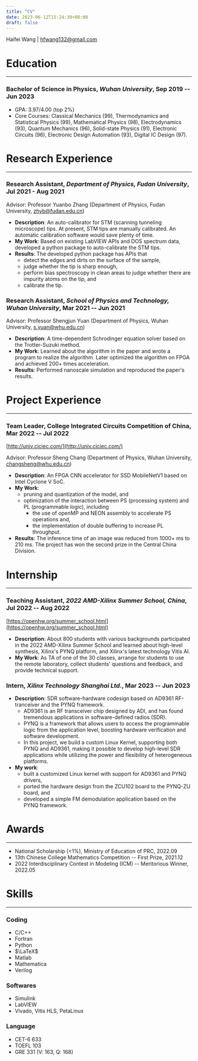 ```yaml
---
title: "CV"
date: 2023-06-12T15:24:39+08:00
draft: false
---
```


Haifei Wang | hfwang132@gmail.com

# Education
---

### Bachelor of Science in Physics, *Wuhan University*, Sep 2019 -- Jun 2023

- GPA: 3.97/4.00 (top 2\%)
- Core Courses: Classical Mechanics (99), 
  Thermodynamics and Statistical Physics (99), Mathematical Physics (98), Electrodynamics (93), Quantum Mechanics (96), Solid-state Physics (91), Electronic Circuits (96), Electronic Design Automation (93), Digital IC Design (97).

# Research Experience
---

### Research Assistant, *Department of Physics, Fudan University*, Jul 2021 - Aug 2021

Advisor: Professor Yuanbo Zhang (Department of Physics, Fudan University, zhyb@fudan.edu.cn)

- **Description**: An auto-calibrator for STM (scanning tunneling microscope) tips. At present, STM tips are manually calibrated. An automatic calibration software would save plenty of time.
- **My Work**: Based on existing LabVIEW APIs and DOS spectrum data, developed a python package to auto-calibrate the STM tips.
- **Results**: The developed python package has APIs that
    - detect the edges and dirts on the surface of the sample, 
    - judge whether the tip is sharp enough, 
    - perform bias spectroscopy in clean areas to judge whether there are impurity atoms on the tip, and
    - calibrate the tip.

### Research Assistant, *School of Physics and Technology, Wuhan University*, Mar 2021 -- Jun 2021

Advisor: Professor Shengjun Yuan (Department of Physics, Wuhan University, s.yuan@whu.edu.cn)

- **Description**: A time-dependent Schrodinger equation solver based on the Trotter-Suzuki method.
- **My Work**: Learned about the algorithm in the paper and wrote a program to realize the algorithm. Later optimized the algorithm on FPGA and achieved 200+ times acceleration.
- **Results**: Performed nanoscale simulation and reproduced the paper's results. 

# Project Experience
---

### Team Leader, College Integrated Circuits Competition of China, Mar 2022 -- Jul 2022

[http://univ.ciciec.com/](http://univ.ciciec.com/)

Advisor: Professor Sheng Chang (Department of Physics, Wuhan University, changsheng@whu.edu.cn)

- **Description**: An FPGA CNN accelerator for SSD MobileNetV1 based on Intel Cyclone V SoC.
- **My Work**:
    - pruning and quantization of the model, and
    - optimization of the interaction between PS (processing system) and PL (programmable logic), including 
        - the use of openMP and NEON assembly to accelerate PS operations and,
        - the implementation of double buffering to increase PL throughput.
- **Results**: The inference time of an image was reduced from 1000+ ms to 210 ms. The project has won the second prize in the Central China Division.

# Internship
---

### Teaching Assistant, *2022 AMD-Xilinx Summer School, China*, Jul 2022 -- Aug 2022

[https://openhw.org/summer_school.html](https://openhw.org/summer_school.html)

- **Description**: About 800 students with various backgrounds participated in the 2022 AMD-Xilinx Summer School and learned about high-level synthesis, Xilinx's PYNQ platform, and Xilinx's latest technology Vitis AI.
- **My Work**: As TA of one of the 30 classes, arrange for students to use the remote laboratory, collect students' questions and feedback, and provide technical support.

### Intern, *Xilinx Technology Shanghai Ltd.*, Mar 2023 -- Jun 2023

- **Description**: SDR software-hardware codesign based on AD9361 RF-tranceiver and the PYNQ framework.
    - AD9361 is an RF transceiver chip designed by ADI, and has found tremendous applications in software-defined radios (SDR).
    - PYNQ is a framework that allows users to access the programmable logic from the application level, boosting hardware verification and software development.
    - In this project, we build a custom Linux Kernel, supporting both PYNQ and AD9361, making it possible to develop high-level SDR applications while utilizing the power and flexibility of heterogeneous platforms.
- **My work**:
    - built a customized Linux kernel with support for AD9361 and PYNQ drivers,
    - ported the hardware design from the ZCU102 board to the PYNQ-ZU board, and
    - developed a simple FM demodulation application based on the PYNQ framework.

# Awards
---

- National Scholarship (<1\%), Ministry of Education of PRC, 2022.09
- 13th Chinese College Mathematics Competition -- First Prize, 2021.12
- 2022 Interdisciplinary Contest in Modeling (ICM) -- Meritorious Winner, 2022.05

# Skills
---

### Coding

- C/C++
- Fortran
- Python
- $\LaTeX$
- Matlab
- Mathematica
- Verilog

### Softwares

- Simulink
- LabVIEW
- Vivado, Vitis HLS, PetaLinux

### Language

- CET-6 633
- TOEFL 103
- GRE 331 (V: 163, Q: 168)
